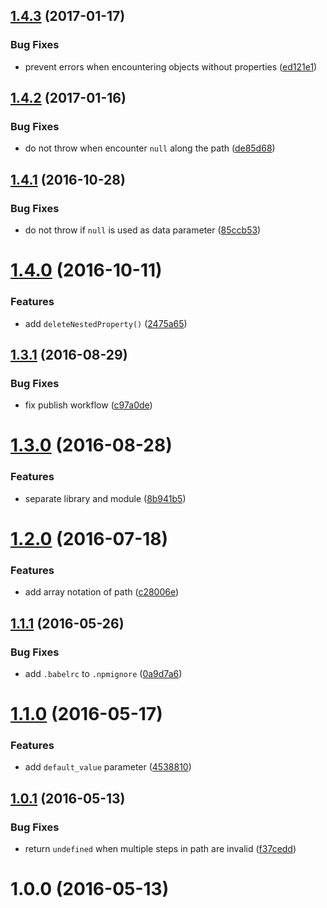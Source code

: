<a name="1.4.3"></a>
## [1.4.3](https://github.com/fczbkk/get-nested-property/compare/v1.4.2...v1.4.3) (2017-01-17)


### Bug Fixes

* prevent errors when encountering objects without properties ([ed121e1](https://github.com/fczbkk/get-nested-property/commit/ed121e1))



<a name="1.4.2"></a>
## [1.4.2](https://github.com/fczbkk/get-nested-property/compare/v1.4.1...v1.4.2) (2017-01-16)


### Bug Fixes

* do not throw when encounter `null` along the path ([de85d68](https://github.com/fczbkk/get-nested-property/commit/de85d68))



<a name="1.4.1"></a>
## [1.4.1](https://github.com/fczbkk/get-nested-property/compare/v1.4.0...v1.4.1) (2016-10-28)


### Bug Fixes

* do not throw if `null` is used as data parameter ([85ccb53](https://github.com/fczbkk/get-nested-property/commit/85ccb53))



<a name="1.4.0"></a>
# [1.4.0](https://github.com/fczbkk/get-nested-property/compare/v1.3.1...v1.4.0) (2016-10-11)


### Features

* add `deleteNestedProperty()` ([2475a65](https://github.com/fczbkk/get-nested-property/commit/2475a65))



<a name="1.3.1"></a>
## [1.3.1](https://github.com/fczbkk/get-nested-property/compare/v1.3.0...v1.3.1) (2016-08-29)


### Bug Fixes

* fix publish workflow ([c97a0de](https://github.com/fczbkk/get-nested-property/commit/c97a0de))



<a name="1.3.0"></a>
# [1.3.0](https://github.com/fczbkk/get-nested-property/compare/v1.2.0...v1.3.0) (2016-08-28)


### Features

* separate library and module ([8b941b5](https://github.com/fczbkk/get-nested-property/commit/8b941b5))



<a name="1.2.0"></a>
# [1.2.0](https://github.com/fczbkk/get-nested-property/compare/v1.1.1...v1.2.0) (2016-07-18)


### Features

* add array notation of path ([c28006e](https://github.com/fczbkk/get-nested-property/commit/c28006e))



<a name="1.1.1"></a>
## [1.1.1](https://github.com/fczbkk/get-nested-property/compare/v1.1.0...v1.1.1) (2016-05-26)


### Bug Fixes

* add `.babelrc` to `.npmignore` ([0a9d7a6](https://github.com/fczbkk/get-nested-property/commit/0a9d7a6))



<a name="1.1.0"></a>
# [1.1.0](https://github.com/fczbkk/get-nested-property/compare/v1.0.1...v1.1.0) (2016-05-17)


### Features

* add `default_value` parameter ([4538810](https://github.com/fczbkk/get-nested-property/commit/4538810))



<a name="1.0.1"></a>
## [1.0.1](https://github.com/fczbkk/get-nested-property/compare/v1.0.0...v1.0.1) (2016-05-13)


### Bug Fixes

* return `undefined` when multiple steps in path are invalid ([f37cedd](https://github.com/fczbkk/get-nested-property/commit/f37cedd))



<a name="1.0.0"></a>
# 1.0.0 (2016-05-13)



